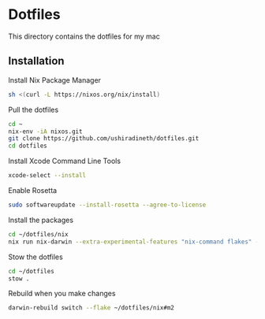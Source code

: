 # Dotfiles

This directory contains the dotfiles for my mac

## Installation

Install Nix Package Manager

```bash
sh <(curl -L https://nixos.org/nix/install)
```

Pull the dotfiles

```bash
cd ~
nix-env -iA nixos.git
git clone https://github.com/ushiradineth/dotfiles.git
cd dotfiles
```

Install Xcode Command Line Tools

```bash
xcode-select --install
```

Enable Rosetta

```bash
sudo softwareupdate --install-rosetta --agree-to-license
```

Install the packages

```bash
cd ~/dotfiles/nix
nix run nix-darwin --extra-experimental-features "nix-command flakes" -- switch --flake ~/dotfiles/nix#m2
```

Stow the dotfiles

```bash
cd ~/dotfiles
stow .
```

Rebuild when you make changes

```bash
darwin-rebuild switch --flake ~/dotfiles/nix#m2
```
